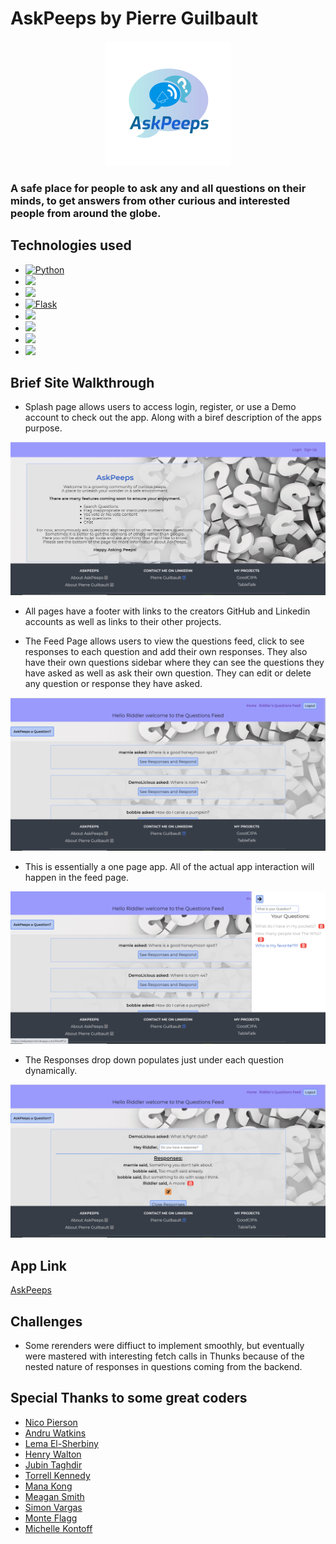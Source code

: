 # AskPeeps by Pierre Guilbault
<p align=center>
  <img src='https://github.com/TheGuilbotine/AskPeeps/blob/main/react-app/src/images/askpeeps-logo.png' alt='A logo of AskPeeps' />
</p>

### A safe place for people to ask any and all questions on their minds, to get answers from other curious and interested people from around the globe.

## Technologies used
- <a href="https://www.python.org/"><img alt="Python" src="https://img.shields.io/badge/-Python-3776AB?style=flat-square&logo=Python&logoColor=white&" /></a>
- <a href="https://developer.mozilla.org/en-US/docs/Web/CSS"><img src="https://img.shields.io/badge/-CSS3-1572B6?logo=CSS3" /></a>
- <a href="https://developer.mozilla.org/en-US/docs/Web/HTML"><img src="https://img.shields.io/badge/-HTML5-E34F26?logo=HTML5&logoColor=ffffff" /></a>
- <a href="https://flask.palletsprojects.com/en/1.1.x/"><img alt="Flask" src="https://img.shields.io/badge/-Flask-000000?style=flat-square&logo=Flask&logoColor=white" /></a>
- <a href="https://www.postgresql.org/"><img src="https://img.shields.io/badge/-PostgreSQL-336791?logo=PostgreSQL" /></a>
- <a href="https://reactjs.org/"><img src="https://img.shields.io/badge/-React-61DAFB?logo=React&logoColor=333333" /></a>
- <a href="https://redux.js.org/"><img src="https://img.shields.io/badge/-Redux-764ABC?logo=Redux" /></a>
- <a href=https://www.sqlalchemy.org/><img src=https://img.shields.io/badge/-SQLAlchemy-red /></a>

## Brief Site Walkthrough
- Splash page allows users to access login, register, or use a Demo account to check out the app. Along with a biref description of the apps purpose.

<p align=center>
  <img src='https://github.com/TheGuilbotine/AskPeeps/blob/main/splash-ss.png' alt='Splash Page' />
</p>

- All pages have a footer with links to the creators GitHub and Linkedin accounts as well as links to their other projects.

- The Feed Page allows users to view the questions feed, click to see responses to each question and add their own responses. They also have their own questions sidebar where they can see the questions they have asked as well as ask their own question. They can edit or delete any question or response they have asked.

<p align=center>
  <img src='https://github.com/TheGuilbotine/AskPeeps/blob/main/feed-ss.png' alt='Feed Page' />
</p>

- This is essentially a one page app. All of the actual app interaction will happen in the feed page.
 
<p align=center>
  <img src='https://github.com/TheGuilbotine/AskPeeps/blob/main/sidebar-ss.png' alt='Questions Sidebar' />
</p>

- The Responses drop down populates just under each question dynamically.

<p align=center>
  <img src='https://github.com/TheGuilbotine/AskPeeps/blob/main/responses-ss.png' alt='Responses Drop Down' />
</p>

## App Link
<a href='https://askpeeps.herokuapp.com/'>AskPeeps</a>


## Challenges
- Some rerenders were diffiuct to implement smoothly, but eventually were mastered with interesting fetch calls in Thunks because of the nested nature of responses in questions coming from the backend.

## Special Thanks to some great coders
- <a href='https://github.com/nicopierson'>Nico Pierson</a>
- <a href='https://github.com/andru17urdna'>Andru Watkins</a>
- <a href='https://github.com/lemlooma'>Lema El-Sherbiny</a>
- <a href='https://github.com/hnrywltn'>Henry Walton</a>
- <a href='https://github.com/Jubintgh'>Jubin Taghdir</a>
- <a href='https://github.com/tkenned2020'>Torrell Kennedy</a>
- <a href='https://github.com/makon57'>Mana Kong</a>
- <a href='https://github.com/meagan13'>Meagan Smith</a>
- <a href='https://github.com/Simonvargas'>Simon Vargas</a>
- <a href='https://github.com/theflaggship'>Monte Flagg</a>
- <a href='https://github.com/michellekontoff'>Michelle Kontoff</a>
